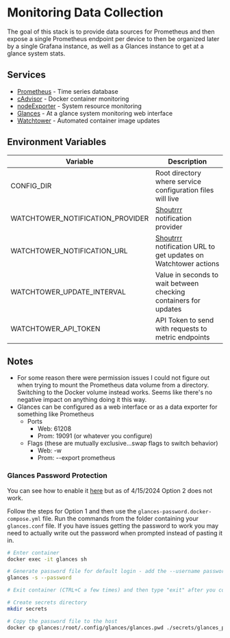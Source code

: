 # Monitoring Data Collection

The goal of this stack is to provide data sources for Prometheus and then expose a single Prometheus endpoint per device to then be organized later by a single Grafana instance, as well as a Glances instance to get at a glance system stats.

## Services

- [Prometheus](https://prometheus.io/) - Time series database
- [cAdvisor](https://github.com/google/cadvisor) - Docker container monitoring
- [nodeExporter](https://github.com/prometheus/node_exporter) - System resource monitoring
- [Glances](https://nicolargo.github.io/glances/) - At a glance system monitoring web interface
- [Watchtower](https://containrrr.dev/watchtower/) - Automated container image updates

## Environment Variables

| Variable                         | Description                                                                                                               |
| -------------------------------- | ------------------------------------------------------------------------------------------------------------------------- |
| CONFIG_DIR                       | Root directory where service configuration files will live                                                                |
| WATCHTOWER_NOTIFICATION_PROVIDER | [Shoutrrr](https://containrrr.dev/shoutrrr/v0.5/services/overview/) notification provider                                 |
| WATCHTOWER_NOTIFICATION_URL      | [Shoutrrr](https://containrrr.dev/shoutrrr/v0.5/services/overview/) notification URL to get updates on Watchtower actions |
| WATCHTOWER_UPDATE_INTERVAL       | Value in seconds to wait between checking containers for updates                                                          |
| WATCHTOWER_API_TOKEN             | API Token to send with requests to metric endpoints                                                                       |

## Notes

- For some reason there were permission issues I could not figure out when trying to mount the Prometheus data volume from a directory. Switching to the Docker volume instead works. Seems like there's no negative impact on anything doing it this way.
- Glances can be configured as a web interface or as a data exporter for something like Prometheus
  - Ports
    - Web: 61208
    - Prom: 19091 (or whatever you configure)
  - Flags (these are mutually exclusive...swap flags to switch behavior)
    - Web: -w
    - Prom: --export prometheus

### Glances Password Protection

You can see how to enable it [here](https://glances.readthedocs.io/en/latest/docker.html#how-to-protect-your-dockerized-server-or-web-server-with-a-login-password) but as of 4/15/2024 Option 2 does not work.

Follow the steps for Option 1 and then use the `glances-password.docker-compose.yml` file. Run the commands from the folder containing your `glances.conf` file. If you have issues getting the password to work you may need to actually write out the password when prompted instead of pasting it in.

```bash
# Enter container
docker exec -it glances sh

# Generate password file for default login - add the --username password to set the username as well
glances -s --password

# Exit container (CTRL+C a few times) and then type "exit" after you confirm the password and the Announce line appears

# Create secrets directory
mkdir secrets

# Copy the password file to the host
docker cp glances:/root/.config/glances/glances.pwd ./secrets/glances_password
```

